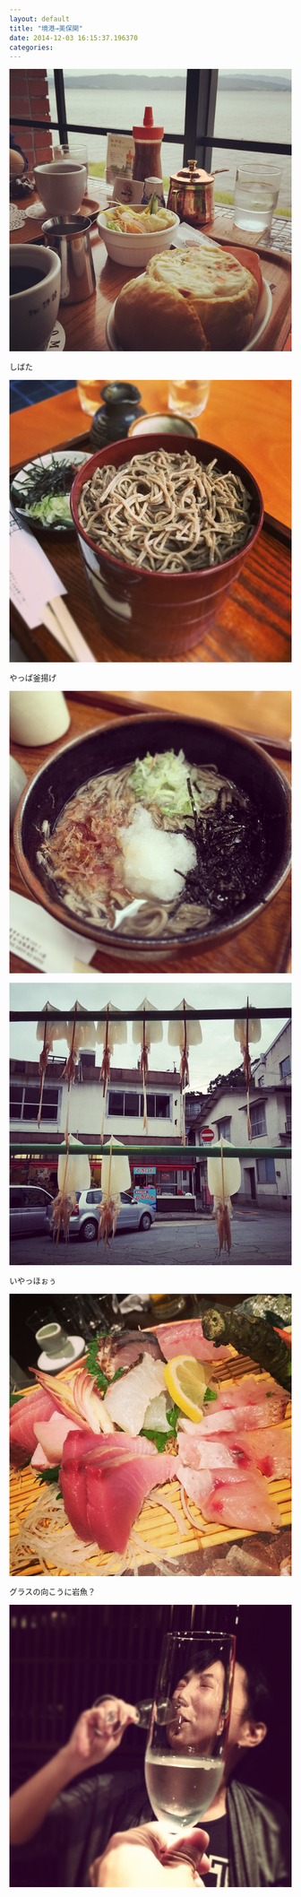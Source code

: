 ```yaml
---
layout: default
title: "境港→美保関"
date: 2014-12-03 16:15:37.196370
categories: 
---
```


![](/assets/images/201410/10706891_779701478739450_1729423828_n.jpg)

しばた

![境港しばた](/assets/images/201410/10731740_846285015422091_1101181253_n.jpg)

やっぱ釜揚げ

![やっぱ釜揚げ](/assets/images/201410/10005653_751092394984198_547112779_n.jpg)

![](/assets/images/201410/10724612_567471390053168_780718312_n.jpg)

いやっほぉぅ

![いやっほぉぅ](/assets/images/201410/1390392_325392227640251_993493064_n.jpg)

グラスの向こうに岩魚？

![グラスの向こうに岩魚？](/assets/images/201410/10723801_269742039816107_937971956_n.jpg)


